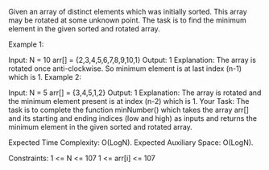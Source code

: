 Given an array of distinct elements which was initially sorted. This array may be rotated at some unknown point. The task is to find the minimum element in the given sorted and rotated array. 

Example 1:

Input:
N = 10
arr[] = {2,3,4,5,6,7,8,9,10,1}
Output: 1
Explanation: The array is rotated 
once anti-clockwise. So minimum 
element is at last index (n-1) 
which is 1.
Example 2:

Input:
N = 5
arr[] = {3,4,5,1,2}
Output: 1
Explanation: The array is rotated 
and the minimum element present is
at index (n-2) which is 1.
Your Task:
The task is to complete the function minNumber() which takes the array arr[] and its starting and ending indices (low and high) as inputs and returns the minimum element in the given sorted and rotated array.

Expected Time Complexity: O(LogN).
Expected Auxiliary Space: O(LogN).

Constraints:
1 <= N <= 107
1 <= arr[i] <= 107
